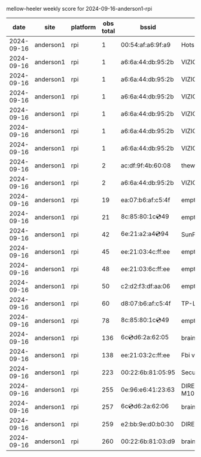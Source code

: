 mellow-heeler weekly score for 2024-09-16-anderson1-rpi

|date|site|platform|obs total|bssid|ssid|lat|lng|
|--|--|--|--|--|--|--|--|
|2024-09-16|anderson1|rpi|1|00:54:af:a6:9f:a9|Hotspot9FA9|0|0|
|2024-09-16|anderson1|rpi|1|a6:6a:44:db:95:2b|VIZIOCastAudio6759|0|0|
|2024-09-16|anderson1|rpi|1|a6:6a:44:db:95:2b|VIZIOCastAudio5509|0|0|
|2024-09-16|anderson1|rpi|1|a6:6a:44:db:95:2b|VIZIOCastAudio4726|0|0|
|2024-09-16|anderson1|rpi|1|a6:6a:44:db:95:2b|VIZIOCastAudio9401|0|0|
|2024-09-16|anderson1|rpi|1|a6:6a:44:db:95:2b|VIZIOCastAudio2748|0|0|
|2024-09-16|anderson1|rpi|1|a6:6a:44:db:95:2b|VIZIOCastAudio9958|0|0|
|2024-09-16|anderson1|rpi|2|ac:df:9f:4b:60:08|theweef|0|0|
|2024-09-16|anderson1|rpi|2|a6:6a:44:db:95:2b|VIZIOCastAudio2012|0|0|
|2024-09-16|anderson1|rpi|19|ea:07:b6:af:c5:4f|empty_ssid|0|0|
|2024-09-16|anderson1|rpi|21|8c:85:80:1c:cd:49|empty_ssid|0|0|
|2024-09-16|anderson1|rpi|42|6e:21:a2:a4:cd:94|SunPower21450|0|0|
|2024-09-16|anderson1|rpi|45|ee:21:03:4c:ff:ee|empty_ssid|0|0|
|2024-09-16|anderson1|rpi|48|ee:21:03:6c:ff:ee|empty_ssid|0|0|
|2024-09-16|anderson1|rpi|50|c2:d2:f3:df:aa:06|empty_ssid|0|0|
|2024-09-16|anderson1|rpi|60|d8:07:b6:af:c5:4f|TP-Link_C54F|0|0|
|2024-09-16|anderson1|rpi|78|8c:85:80:1c:cd:49|empty_ssid|0|0|
|2024-09-16|anderson1|rpi|136|6c:cd:d6:2a:62:05|braingang2_5GEXT|0|0|
|2024-09-16|anderson1|rpi|138|ee:21:03:2c:ff:ee|Fbi van 13|0|0|
|2024-09-16|anderson1|rpi|223|00:22:6b:81:05:95|SecurityCameras|0|0|
|2024-09-16|anderson1|rpi|255|0e:96:e6:41:23:63|DIRECT-63-HP M102 LaserJet|0|0|
|2024-09-16|anderson1|rpi|257|6c:cd:d6:2a:62:06|braingang2_2GEXT|0|0|
|2024-09-16|anderson1|rpi|259|e2:bb:9e:d0:b0:30|DIRECT-9ED03030|0|0|
|2024-09-16|anderson1|rpi|260|00:22:6b:81:03:d9|braingang2|0|0|
